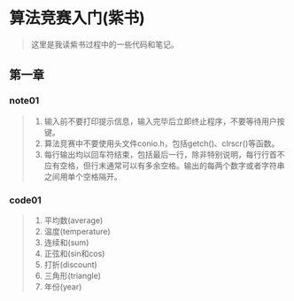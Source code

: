 # 算法竞赛入门(紫书)

> 这里是我读紫书过程中的一些代码和笔记。

## 第一章

### note01

> 1. 输入前不要打印提示信息，输入完毕后立即终止程序，不要等待用户按键。
> 2. 算法竞赛中不要使用头文件conio.h，包括getch()、clrscr()等函数。
> 3. 每行输出均以回车符结束，包括最后一行，除非特别说明，每行行首不应有空格，但行末通常可以有多余空格。输出的每两个数字或者字符串之间用单个空格隔开。

### code01

> 1. 平均数(average)
> 2. 温度(temperature)
> 3. 连续和(sum)
> 4. 正弦和(sin和cos)
> 5. 打折(discount)
> 6. 三角形(triangle)
> 7. 年份(year)

